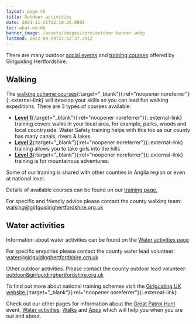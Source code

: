 ```yaml
---
layout: page-v5
title: Outdoor activities
date: 2021-11-21T12:10:26.889Z
toc: what-we-do
banner_image: /assets/images/core/outdoor-banner.webp
lastmod: 2022-09-29T21:12:37.291Z
---
```

There are many outdoor [social events](/events/) and [training courses](/training/) offered by Girlguiding Hertfordshire.

## Walking

The [walking scheme courses](https://www.girlguiding.org.uk/information-for-volunteers/learning-and-development/leading-outdoor-adventures/walking-scheme/walking-scheme-level-2/){:target="_blank"}{:rel="noopener noreferrer"}{:.external-link} will develop your skills so you can lead fun walking expeditions.  There are 3 types of courses available:

- [**Level 1**](https://www.girlguiding.org.uk/making-guiding-happen/learning-and-development/leading-outdoor-adventures/walking-scheme/walking-scheme-level-1/){:target="_blank"}{:rel="noopener noreferrer"}{:.external-link} training covers walks in your local area, for example, parks, woods and local countryside. Water Safety training helps with this too as our county has many canals, rivers & lakes
- [**Level 2**](https://www.girlguiding.org.uk/making-guiding-happen/learning-and-development/leading-outdoor-adventures/walking-scheme/walking-scheme-level-2/){:target="_blank"}{:rel="noopener noreferrer"}{:.external-link} training allows you to take girls into the hills
- [**Level 3**](https://www.girlguiding.org.uk/making-guiding-happen/learning-and-development/leading-outdoor-adventures/walking-scheme/walking-scheme-level-3/){:target="_blank"}{:rel="noopener noreferrer"}{:.external-link} training is for mountainous adventures.

Some of our training is shared with other counties in Anglia region or even at national level.

Details of available courses can be found on our [training page.](/training/)

For specific and friendly advice please contact the county walking team: <walking@girlguidinghertfordshire.org.uk>

## Water activities

Information about water activities can be found on the [Water activities page](watersports/)

For specific enquiries please contact the county water lead volunteer: <water@girlguidinghertfordshire.org.uk>

Other outdoor activities. Please contact the county outdoor lead volunteer: <outdoor@girlguidinghertfordshire.org.uk>

To find out more about national training schemes visit the [Girlguiding UK website.](https://www.girlguiding.org.uk/making-guiding-happen/learning-and-development/leading-outdoor-adventures/){:target="_blank"}{:rel="noopener noreferrer"}{:.external-link}

Check out our other pages for information about the [Great Patrol Hunt](/great-patrol-hunt/) event, [Water activities](watersports/), [Walks](walks/) and [Apps](useful-apps/) which will help you when you are out and about.
